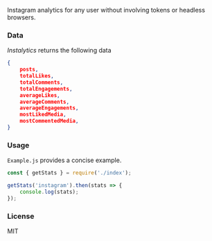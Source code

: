 Instagram analytics for any user without involving tokens or headless browsers.

### Data

*Instalytics* returns the following data

```json
{
    posts,
    totalLikes,
    totalComments,
    totalEngagements,
    averageLikes,
    averageComments,
    averageEngagements,
    mostLikedMedia,
    mostCommentedMedia,
}
```

### Usage

`Example.js` provides a concise example.

```javascript
const { getStats } = require('./index');

getStats('instagram').then(stats => {
    console.log(stats);
});
```



### License

MIT